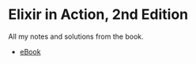 # Elixir in Action, 2nd Edition

All my notes and solutions from the book.

- [eBook](https://www.manning.com/books/elixir-in-action-second-edition)
